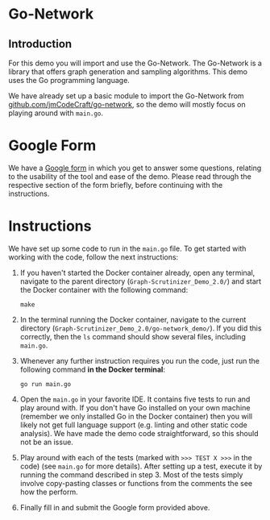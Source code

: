 # Go-Network
## Introduction
For this demo you will import and use the Go-Network. The Go-Network is a library that offers graph generation and sampling algorithms. This demo uses the Go programming language.

We have already set up a basic module to import the Go-Network from [github.com/jmCodeCraft/go-network](), so the demo will mostly focus on playing around with `main.go`.

# Google Form
We have a [Google form](https://docs.google.com/forms/d/e/1FAIpQLSfvQgYfAaGZT3zr9S74O1VlaZg1Lwj1bh5Rq-Wxj5AX8T4mCA/viewform?usp=header) in which you get to answer some questions, relating to the usability of the tool and ease of the demo. Please read through the respective section of the form briefly, before continuing with the instructions.

# Instructions
We have set up some code to run in the `main.go` file. To get started with working with the code, follow the next instructions:

1. If you haven't started the Docker container already, open any terminal, navigate to the parent directory (`Graph-Scrutinizer_Demo_2.0/`) and start the Docker container with the following command:

    ```
    make
    ```

2. In the terminal running the Docker container, navigate to the current directory (`Graph-Scrutinizer_Demo_2.0/go-network_demo/`). If you did this correctly, then the `ls` command should show several files, including `main.go`.

3. Whenever any further instruction requires you run the code, just run the following command **in the Docker terminal**:

    ```
    go run main.go
    ```

4. Open the `main.go` in your favorite IDE. It contains five tests to run and play around with. If you don't have Go installed on your own machine (remember we only installed Go in the Docker container) then you will likely not get full language support (e.g. linting and other static code analysis). We have made the demo code straightforward, so this should not be an issue.

5. Play around with each of the tests (marked with `>>> TEST X >>>` in the code) (see `main.go` for more details). After setting up a test, execute it by running the command described in step 3. Most of the tests simply involve copy-pasting classes or functions from the comments the see how the perform.

6. Finally fill in and submit the Google form provided above.